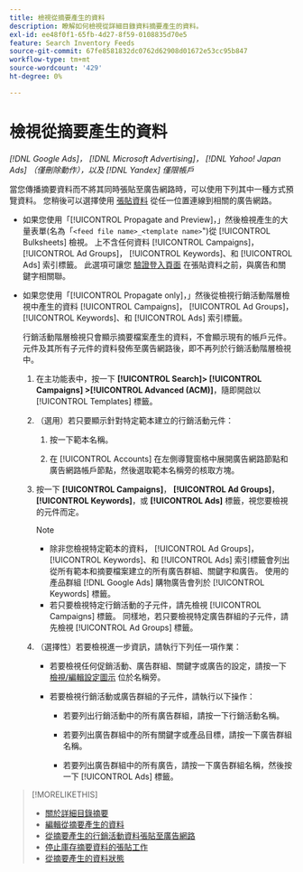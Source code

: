 ```yaml
---
title: 檢視從摘要產生的資料
description: 瞭解如何檢視從詳細目錄資料摘要產生的資料。
exl-id: ee48f0f1-65fb-4d27-8f59-0108835d70e5
feature: Search Inventory Feeds
source-git-commit: 67fe8581832dc0762d62908d01672e53cc95b847
workflow-type: tm+mt
source-wordcount: '429'
ht-degree: 0%

---
```


# 檢視從摘要產生的資料

*[!DNL Google Ads]， [!DNL Microsoft Advertising]， [!DNL Yahoo! Japan Ads] （僅刪除動作），以及 [!DNL Yandex] 僅限帳戶*

當您傳播摘要資料而不將其同時張貼至廣告網路時，可以使用下列其中一種方式預覽資料。 您稍後可以選擇使用 [張貼資料](propagated-data-post.md) 從任一位置連線到相關的廣告網路。

* 如果您使用「[!UICONTROL Propagate and Preview]，」然後檢視產生的大量表單(名為「`<feed file name>_<template name>`&quot;)從 [!UICONTROL Bulksheets] 檢視。 上不含任何資料 [!UICONTROL Campaigns]， [!UICONTROL Ad Groups]， [!UICONTROL Keywords]、和 [!UICONTROL Ads] 索引標籤。 此選項可讓您 [驗證登入頁面](/help/search-social-commerce/campaign-management/bulksheets/bulksheet-validate-landing-pages.md) 在張貼資料之前，與廣告和關鍵字相關聯。

* 如果您使用「[!UICONTROL Propagate only]，」然後從檢視行銷活動階層檢視中產生的資料 [!UICONTROL Campaigns]， [!UICONTROL Ad Groups]， [!UICONTROL Keywords]、和 [!UICONTROL Ads] 索引標籤。

  行銷活動階層檢視只會顯示摘要檔案產生的資料，不會顯示現有的帳戶元件。 元件及其所有子元件的資料發佈至廣告網路後，即不再列於行銷活動階層檢視中。

   1. 在主功能表中，按一下 **[!UICONTROL Search]> [!UICONTROL Campaigns] >[!UICONTROL Advanced (ACM)]**，隨即開啟以 [!UICONTROL Templates] 標籤。

   1. （選用）若只要顯示針對特定範本建立的行銷活動元件：

      1. 按一下範本名稱。

      1. 在 [!UICONTROL Accounts] 在左側導覽窗格中展開廣告網路節點和廣告網路帳戶節點，然後選取範本名稱旁的核取方塊。

   1. 按一下 **[!UICONTROL Campaigns]**， **[!UICONTROL Ad Groups]**， **[!UICONTROL Keywords]**，或 **[!UICONTROL Ads]** 標籤，視您要檢視的元件而定。

      >[!NOTE]
      >
      >* 除非您檢視特定範本的資料， [!UICONTROL Ad Groups]， [!UICONTROL Keywords]、和 [!UICONTROL Ads] 索引標籤會列出從所有範本和摘要檔案建立的所有廣告群組、關鍵字和廣告。 使用的產品群組 [!DNL Google Ads] 購物廣告會列於 [!UICONTROL Keywords] 標籤。
      >* 若只要檢視特定行銷活動的子元件，請先檢視 [!UICONTROL Campaigns] 標籤。 同樣地，若只要檢視特定廣告群組的子元件，請先檢視 [!UICONTROL Ad Groups] 標籤。

   1. （選擇性）若要檢視進一步資訊，請執行下列任一項作業：

      * 若要檢視任何促銷活動、廣告群組、關鍵字或廣告的設定，請按一下 [檢視/編輯設定圖示](/help/search-social-commerce/assets/settings.png "檢視/編輯設定圖示") 位於名稱旁。

      * 若要檢視行銷活動或廣告群組的子元件，請執行以下操作：

         * 若要列出行銷活動中的所有廣告群組，請按一下行銷活動名稱。

         * 若要列出廣告群組中的所有關鍵字或產品目標，請按一下廣告群組名稱。

         * 若要列出廣告群組中的所有廣告，請按一下廣告群組名稱，然後按一下 [!UICONTROL Ads] 標籤。

>[!MORELIKETHIS]
>
>* [關於詳細目錄摘要](inventory-feeds-about.md)
>* [編輯從摘要產生的資料](propagated-data-edit.md)
>* [從摘要產生的行銷活動資料張貼至廣告網路](propagated-data-post.md)
>* [停止庫存摘要資料的張貼工作](stop-job.md)
>* [從摘要產生的資料狀態](propagated-data-status.md)
